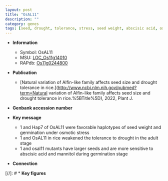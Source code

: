 ```yaml
---
layout: post
title: "OsAL11"
description: ""
category: genes
tags: [seed, drought, tolerance, stress, seed weight, abscisic acid, osmotic stress]
---
```


* **Information**  
    + Symbol: OsAL11  
    + MSU: [LOC_Os11g14010](http://rice.uga.edu/cgi-bin/ORF_infopage.cgi?orf=LOC_Os11g14010)  
    + RAPdb: [Os11g0244800](https://rapdb.dna.affrc.go.jp/locus/?name=Os11g0244800)  

* **Publication**  
    + [Natural variation of Alfin-like family affects seed size and drought tolerance in rice.](http://www.ncbi.nlm.nih.gov/pubmed?term=Natural variation of Alfin-like family affects seed size and drought tolerance in rice.%5BTitle%5D), 2022, Plant J.

* **Genbank accession number**  

* **Key message**  
    + 1 and Hap7 of OsAL11 were favorable haplotypes of seed weight and germination under osmotic stress
    + 1 and OsAL11 in rice weakened the tolerance to drought in the adult stage
    + 1 and osal11 mutants have larger seeds and are more sensitive to abscisic acid and mannitol during germination stage

* **Connection**  

[//]: # * **Key figures**  


